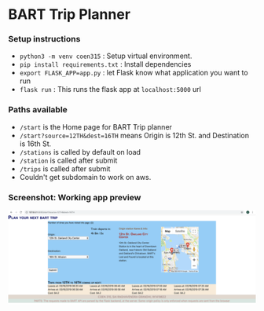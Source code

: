 # BART Trip Planner

### Setup instructions
* `python3 -m venv coen315` : Setup virtual environment.
* `pip install requirements.txt` : Install dependencies
* `export FLASK_APP=app.py` : let Flask know what application you want to run
* `flask run` : This runs the flask app at `localhost:5000` url

### Paths available
* `/start` is the Home page for BART Trip planner
* `/start?source=12TH&dest=16TH` means Origin is 12th St. and Destination is 16th St.
* `/stations` is called by default on load
* `/station` is called after submit
* `/trips` is called after submit
* Couldn't get subdomain to work on aws. 

### Screenshot: Working app preview
<img src="screenshot.png"
     alt="BART Trip Planner Screenshot. Retrieved locally"
     style="float: left; margin-right: 10px;" />